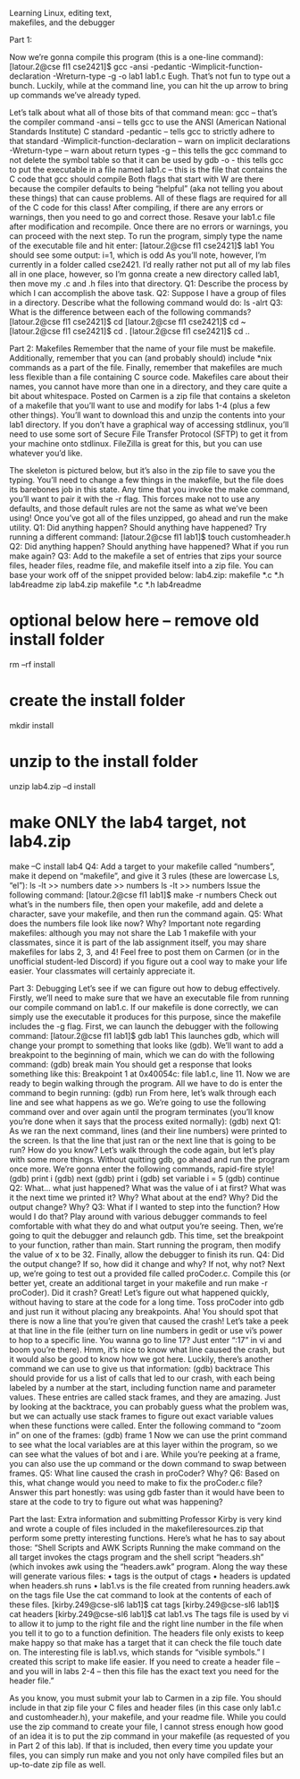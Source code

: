 Learning Linux, editing text,  
makefiles, and the debugger

Part 1:
 
Now we’re gonna compile this program (this is a one-line command): 
[latour.2@cse fl1 cse2421]$ gcc -ansi -pedantic -Wimplicit-function-declaration 
-Wreturn-type -g -o lab1 lab1.c 
Eugh. That’s not fun to type out a bunch. Luckily, while at the command line, you can hit the up 
arrow to bring up commands we’ve already typed. 
 
Let’s talk about what all of those bits of that command mean: 
gcc – that’s the compiler command 
-ansi – tells gcc to use the ANSI (American National Standards Institute) C standard 
-pedantic – tells gcc to strictly adhere to that standard 
-Wimplicit-function-declaration – warn on implicit declarations 
-Wreturn-type – warn about return types 
-g – this tells the gcc command to not delete the symbol table so that it can be used by gdb 
-o <filename> - this tells gcc to put the executable in a file named <filename> 
lab1.c – this is the file that contains the C code that gcc should compile 
Both flags that start with W are there because the compiler defaults to being “helpful” (aka not 
telling you about these things) that can cause problems. All of these flags are required for all of 
the C code for this class! 
After compiling, if there are any errors or warnings, then you need to go and correct those. 
Resave your lab1.c file after modification and recompile. Once there are no errors or warnings, 
you can proceed with the next step. 
To run the program, simply type the name of the executable file and hit enter: 
[latour.2@cse fl1 cse2421]$ lab1 
You should see some output: 
i=1, which is odd 
As you’ll note, however, I’m currently in a folder called cse2421. I’d really rather not put all of 
my lab files all in one place, however, so I’m gonna create a new directory called lab1, then 
move my .c and .h files into that directory. 
Q1: Describe the process by which I can accomplish the above task. 
Q2: Suppose I have a group of files in a directory. Describe what the following command would 
do: ls -alrt 
Q3: What is the difference between each of the following commands? 
[latour.2@cse fl1 cse2421]$ cd 
[latour.2@cse fl1 cse2421]$ cd ~ 
[latour.2@cse fl1 cse2421]$ cd . 
[latour.2@cse fl1 cse2421]$ cd .. 
 
Part 2: Makefiles 
Remember that the name of your file must be makefile. Additionally, remember that you can 
(and probably should) include *nix commands as a part of the file. Finally, remember that 
makefiles are much less flexible than a file containing C source code. Makefiles care about their 
names, you cannot have more than one in a directory, and they care quite a bit about 
whitespace. 
Posted on Carmen is a zip file that contains a skeleton of a makefile that you’ll want to use and 
modify for labs 1-4 (plus a few other things). You’ll want to download this and unzip the 
contents into your lab1 directory. 
If you don’t have a graphical way of accessing stdlinux, you’ll need to use some sort of Secure 
File Transfer Protocol (SFTP) to get it from your machine onto stdlinux. FileZilla is great for this, 
but you can use whatever you’d like. 
 
The skeleton is pictured below, but it’s also in the zip file to save you the typing. 
You’ll need to change a few things in the makefile, but the file does its barebones job in this 
state. 
Any time that you invoke the make command, you’ll want to pair it with the -r flag. This forces 
make not to use any defaults, and those default rules are not the same as what we’ve been 
using! 
Once you’ve got all of the files unzipped, go ahead and run the make utility. 
Q1: Did anything happen? Should anything have happened? 
Try running a different command: 
[latour.2@cse fl1 lab1]$ touch customheader.h 
Q2: Did anything happen? Should anything have happened? What if you run make again? 
Q3: Add to the makefile a set of entries that zips your source files, header files, readme file, and 
makefile itself into a zip file. You can base your work off of the snippet provided below: 
lab4.zip:  makefile *.c *.h lab4readme 
zip lab4.zip makefile *.c *.h lab4readme 
# optional below here – remove old install folder 
rm –rf install 
# create the install folder 
mkdir install 
# unzip to the install folder 
unzip lab4.zip –d install 
# make ONLY the lab4 target, not lab4.zip 
make –C install lab4 
Q4: Add a target to your makefile called “numbers”, make it depend on “makefile”, and give it 3 
rules (these are lowercase Ls, “el”): 
ls -lt >> numbers 
date  >> numbers 
ls -lt >> numbers 
Issue the following command: 
[latour.2@cse fl1 lab1]$ make -r numbers 
Check out what’s in the numbers file, then open your makefile, add and delete a character, save 
your makefile, and then run the command again. 
Q5: What does the numbers file look like now? Why? 
Important note regarding makefiles: although you may not share the Lab 1 makefile with your 
classmates, since it is part of the lab assignment itself, you may share makefiles for labs 2, 3, 
and 4! Feel free to post them on Carmen (or in the unofficial student-led Discord) if you figure 
out a cool way to make your life easier. Your classmates will certainly appreciate it. 
 
Part 3: Debugging 
Let’s see if we can figure out how to debug effectively. Firstly, we’ll need to make sure that we 
have an executable file from running our compile command on lab1.c. If our makefile is done 
correctly, we can simply use the executable it produces for this purpose, since the makefile 
includes the -g flag. 
First, we can launch the debugger with the following command: 
[latour.2@cse fl1 lab1]$ gdb lab1 
This launches gdb, which will change your prompt to something that looks like (gdb). We’ll want 
to add a breakpoint to the beginning of main, which we can do with the following command: 
(gdb) break main 
You should get a response that looks something like this: 
Breakpoint 1 at 0x40054c: file lab1.c, line 11. 
Now we are ready to begin walking through the program. All we have to do is enter the 
command to begin running: 
(gdb) run 
From here, let’s walk through each line and see what happens as we go. We’re going to use the 
following command over and over again until the program terminates (you’ll know you’re done 
when it says that the process exited normally): 
(gdb) next 
Q1: As we ran the next command, lines (and their line numbers) were printed to the screen. Is 
that the line that just ran or the next line that is going to be run? How do you know? 
Let’s walk through the code again, but let’s play with some more things. Without quitting gdb, 
go ahead and run the program once more. 
We’re gonna enter the following commands, rapid-fire style! 
(gdb) print i 
(gdb) next 
(gdb) print i 
(gdb) set variable i = 5 
(gdb) continue 
Q2: What... what just happened? What was the value of i at first? What was it the next time we 
printed it? Why? What about at the end? Why? Did the output change? Why? 
Q3: What if I wanted to step into the function? How would I do that? 
Play around with various debugger commands to feel comfortable with what they do and what 
output you’re seeing. Then, we’re going to quit the debugger and relaunch gdb. This time, set 
the breakpoint to your function, rather than main. Start running the program, then modify the 
value of x to be 32. Finally, allow the debugger to finish its run. 
Q4: Did the output change? If so, how did it change and why? If not, why not? 
Next up, we’re going to test out a provided file called proCoder.c. Compile this (or better yet, 
create an additional target in your makefile and run make -r proCoder). Did it crash? Great! 
Let’s figure out what happened quickly, without having to stare at the code for a long time. 
Toss proCoder into gdb and just run it without placing any breakpoints. 
Aha! You should spot that there is now a line that you’re given that caused the crash! Let’s take 
a peek at that line in the file (either turn on line numbers in gedit or use vi’s power to hop to a 
specific line. You wanna go to line 17? Just enter “:17” in vi and boom you’re there). 
Hmm, it’s nice to know what line caused the crash, but it would also be good to know how we 
got here. Luckily, there’s another command we can use to give us that information: 
(gdb) backtrace 
This should provide for us a list of calls that led to our crash, with each being labeled by a 
number at the start, including function name and parameter values. These entries are called 
stack frames, and they are amazing. 
Just by looking at the backtrace, you can probably guess what the problem was, but we can 
actually use stack frames to figure out exact variable values when these functions were called. 
Enter the following command to “zoom in” on one of the frames: 
(gdb) frame 1 
Now we can use the print command to see what the local variables are at this layer within the 
program, so we can see what the values of bot and i are. While you’re peeking at a frame, you 
can also use the up command or the down command to swap between frames. 
Q5: What line caused the crash in proCoder? Why? 
Q6: Based on this, what change would you need to make to fix the proCoder.c file? Answer this 
part honestly: was using gdb faster than it would have been to stare at the code to try to figure 
out what was happening? 
 
 
 
Part the last: Extra information and submitting 
Professor Kirby is very kind and wrote a couple of files included in the makefileresources.zip 
that perform some pretty interesting functions. Here’s what he has to say about those: 
“Shell Scripts and AWK Scripts 
Running the make command on the all target invokes the ctags program and the shell script 
“headers.sh” (which invokes awk using the “headers.awk” program. Along the way these will 
generate various files: 
• tags is the output of ctags 
• headers is updated when headers.sh runs 
• lab1.vs is the file created from running headers.awk on the tags file 
 Use the cat command to look at the contents of each of these files. 
[kirby.249@cse-sl6 lab1]$ cat tags 
[kirby.249@cse-sl6 lab1]$ cat headers 
[kirby.249@cse-sl6 lab1]$ cat lab1.vs 
The tags file is used by vi to allow it to jump to the right file and the right line number in the file 
when you tell it to go to a function definition. The headers file only exists to keep make happy 
so that make has a target that it can check the file touch date on. The interesting file is lab1.vs, 
which stands for “visible symbols.” I created this script to make life easier. If you need to create 
a header file – and you will in labs 2-4 – then this file has the exact text you need for the header 
file.” 
 
As you know, you must submit your lab to Carmen in a zip file. You should include in that zip file 
your C files and header files (in this case only lab1.c and customheader.h), your makefile, and 
your readme file. 
While you could use the zip command to create your file, I cannot stress enough how good of 
an idea it is to put the zip command in your makefile (as requested of you in Part 2 of this lab). 
If that is included, then every time you update your files, you can simply run make and you not 
only have compiled files but an up-to-date zip file as well.
